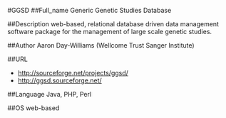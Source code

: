 #GGSD
##Full_name
Generic Genetic Studies Database

##Description
web-based, relational database driven data management software package for the management of large scale genetic studies.

##Author
Aaron Day-Williams (Wellcome Trust Sanger Institute)

##URL
* http://sourceforge.net/projects/ggsd/
* http://ggsd.sourceforge.net/

##Language
Java, PHP, Perl

##OS
web-based

